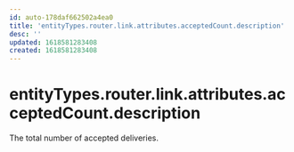 ```yaml
---
id: auto-178daf662502a4ea0
title: 'entityTypes.router.link.attributes.acceptedCount.description'
desc: ''
updated: 1618581283408
created: 1618581283408
---
```

# entityTypes.router.link.attributes.acceptedCount.description

The total number of accepted deliveries.